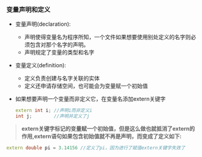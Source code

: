 ### 变量声明和定义

- 变量声明(declaration): 
   - 声明使得变量名为程序所知，一个文件如果想要使用别处定义的名字则必须包含对那个名字的声明。
   - 声明规定了变量的类型和名字
- 变量定义(definition):
   - 定义负责创建与名字关联的实体
   - 定义还申请存储空间，也可能会为变量赋一个初始值
- 如果想要声明一个变量而非定义它，在变量名添加extern关键字
  
  ```c++
  extern int i; //声明i而非定义i
  int j;        //声明并定义了j
  ``` 
> **extern关键字标记的变量赋一个初始值，但是这么做也就抵消了extern的作用,extern语句如果包含初始值就不再是声明，而变成了定义如下:**
  
  ```c++
  extern double pi = 3.14156 //定义了pi，因为进行了赋值extern关键字失效了
  ```